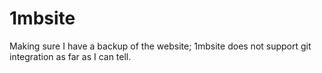 # 1mbsite

Making sure I have a backup of the website; 1mbsite does not support git integration as far as I can tell.
